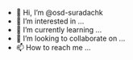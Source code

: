 - 👋 Hi, I’m @osd-suradachk
- 👀 I’m interested in ...
- 🌱 I’m currently learning ...
- 💞️ I’m looking to collaborate on ...
- 📫 How to reach me ...

<!---
osd-suradachk/osd-suradachk is a ✨ special ✨ repository because its `README.md` (this file) appears on your GitHub profile.
You can click the Preview link to take a look at your changes.
--->
